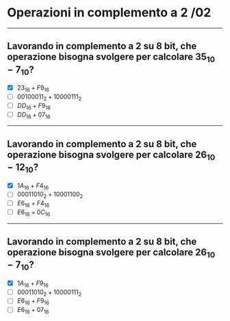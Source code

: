 # Operazioni in complemento a 2 /02

---

## Lavorando in complemento a 2 su 8 bit, che operazione bisogna svolgere per calcolare $35_{10} - 7_{10}$?

- [x] $23_{16} + F9_{16}$
- [ ] $00100011_{2} + 10000111_{2}$
- [ ] $DD_{16} + F9_{16}$
- [ ] $DD_{16} + 07_{16}$

---

## Lavorando in complemento a 2 su 8 bit, che operazione bisogna svolgere per calcolare $26_{10} - 12_{10}$?

- [x] $1A_{16} + F4_{16}$
- [ ] $00011010_{2} + 10001100_{2}$
- [ ] $E6_{16} + F4_{16}$
- [ ] $E6_{16} + 0C_{16}$

---

## Lavorando in complemento a 2 su 8 bit, che operazione bisogna svolgere per calcolare $26_{10} - 7_{10}$?

- [x] $1A_{16} + F9_{16}$
- [ ] $00011010_{2} + 10000111_{2}$
- [ ] $E6_{16} + F9_{16}$
- [ ] $E6_{16} + 07_{16}$
